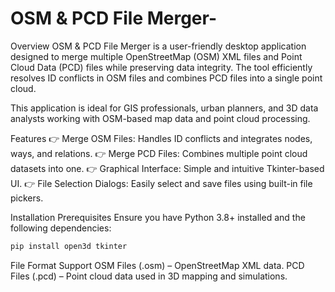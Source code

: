 # OSM & PCD File Merger-
Overview
OSM & PCD File Merger is a user-friendly desktop application designed to merge multiple OpenStreetMap (OSM) XML files and Point Cloud Data (PCD) files while preserving data integrity. The tool efficiently resolves ID conflicts in OSM files and combines PCD files into a single point cloud.

This application is ideal for GIS professionals, urban planners, and 3D data analysts working with OSM-based map data and point cloud processing.

Features
👉 Merge OSM Files: Handles ID conflicts and integrates nodes, ways, and relations.
👉 Merge PCD Files: Combines multiple point cloud datasets into one.
👉 Graphical Interface: Simple and intuitive Tkinter-based UI.
👉 File Selection Dialogs: Easily select and save files using built-in file pickers.

Installation
Prerequisites
Ensure you have Python 3.8+ installed and the following dependencies:

```bash
pip install open3d tkinter
```

File Format Support
OSM Files (.osm) – OpenStreetMap XML data.
PCD Files (.pcd) – Point cloud data used in 3D mapping and simulations.
